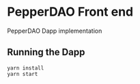 # PepperDAO Front end

PepperDAO Dapp implementation

## Running the Dapp

```
yarn install
yarn start
```

